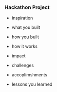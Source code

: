 ### Hackathon Project

- inspiration
- what you built
- how you built
- how it works
- impact


- challenges
- accoplimshments
- lessons you learned

